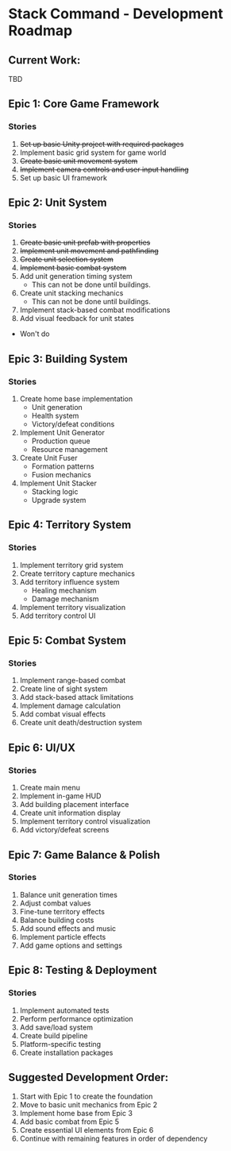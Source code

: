# Stack Command - Development Roadmap
## Current Work: 
TBD

## Epic 1: Core Game Framework
### Stories
1. ~~Set up basic Unity project with required packages~~
2. Implement basic grid system for game world
3. ~~Create basic unit movement system~~
4. ~~Implement camera controls and user input handling~~
5. Set up basic UI framework

## Epic 2: Unit System
### Stories
1. ~~Create basic unit prefab with properties~~
2. ~~Implement unit movement and pathfinding~~
3. ~~Create unit selection system~~
4. ~~Implement basic combat system~~
5. Add unit generation timing system
   - This can not be done until buildings.
6. Create unit stacking mechanics
   - This can not be done until buildings.
7. Implement stack-based combat modifications
8. Add visual feedback for unit states
  - Won't do

## Epic 3: Building System
### Stories
1. Create home base implementation
   - Unit generation
   - Health system
   - Victory/defeat conditions
2. Implement Unit Generator
   - Production queue
   - Resource management
3. Create Unit Fuser
   - Formation patterns
   - Fusion mechanics
4. Implement Unit Stacker
   - Stacking logic
   - Upgrade system

## Epic 4: Territory System
### Stories
1. Implement territory grid system
2. Create territory capture mechanics
3. Add territory influence system
   - Healing mechanism
   - Damage mechanism
4. Implement territory visualization
5. Add territory control UI

## Epic 5: Combat System
### Stories
1. Implement range-based combat
2. Create line of sight system
3. Add stack-based attack limitations
4. Implement damage calculation
5. Add combat visual effects
6. Create unit death/destruction system

## Epic 6: UI/UX
### Stories
1. Create main menu
2. Implement in-game HUD
3. Add building placement interface
4. Create unit information display
5. Implement territory control visualization
6. Add victory/defeat screens

## Epic 7: Game Balance & Polish
### Stories
1. Balance unit generation times
2. Adjust combat values
3. Fine-tune territory effects
4. Balance building costs
5. Add sound effects and music
6. Implement particle effects
7. Add game options and settings

## Epic 8: Testing & Deployment
### Stories
1. Implement automated tests
2. Perform performance optimization
3. Add save/load system
4. Create build pipeline
5. Platform-specific testing
6. Create installation packages

## Suggested Development Order:
1. Start with Epic 1 to create the foundation
2. Move to basic unit mechanics from Epic 2
3. Implement home base from Epic 3
4. Add basic combat from Epic 5
5. Create essential UI elements from Epic 6
6. Continue with remaining features in order of dependency